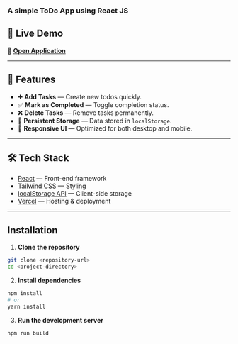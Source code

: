 ### A simple ToDo App using React JS

## 🚀 Live Demo
🔗 **[Open Application](https://react-todo-eta-five.vercel.app/)**

---

## 📖 Features
- ➕ **Add Tasks** — Create new todos quickly.
- ✅ **Mark as Completed** — Toggle completion status.
- ❌ **Delete Tasks** — Remove tasks permanently.
- 💾 **Persistent Storage** — Data stored in `localStorage`.
- 🎨 **Responsive UI** — Optimized for both desktop and mobile.

---

## 🛠️ Tech Stack
- [React](https://react.dev/) — Front-end framework
- [Tailwind CSS](https://tailwindcss.com/) — Styling
- [localStorage API](https://developer.mozilla.org/en-US/docs/Web/API/Window/localStorage) — Client-side storage
- [Vercel](https://vercel.com/) — Hosting & deployment

---

##  Installation 

1. **Clone the repository**
```bash
git clone <repository-url>
cd <project-directory>
```
2. **Install dependencies**
```bash
npm install
# or
yarn install
```
3. **Run the development server**
```bash
npm run build
```

